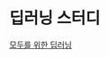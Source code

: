 # 딥러닝 스터디

[모두를 위한 딥러닝](%EB%AA%A8%EB%91%90%EB%A5%BC%20%EC%9C%84%ED%95%9C%20%EB%94%A5%EB%9F%AC%EB%8B%9D)

